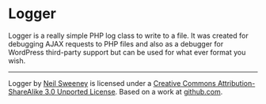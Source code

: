 Logger
======

Logger is a really simple PHP log class to write to a file. It was created for debugging AJAX requests to PHP files and also as a debugger for WordPress third-party support but can be used for what ever format you wish.

---
Logger by [Neil Sweeney](http://wolfiezero.com/) is licensed under a [Creative Commons Attribution-ShareAlike 3.0 Unported License](http://creativecommons.org/licenses/by-sa/3.0/). Based on a work at [github.com](https://github.com/wolfiezero/logger).
